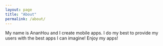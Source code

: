 ```yaml
---
layout: page
title: "About"
permalink: /about/
---
```


My name is AnanHou and I create mobile apps. I do my best to provide my users with the best apps I can imagine! Enjoy my apps!